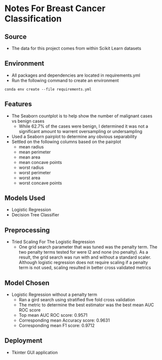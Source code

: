 # Notes For Breast Cancer Classification

## Source
* The data for this project comes from within Scikit Learn datasets

## Environment
* All packages and dependencies are located in requirements.yml
* Run the following command to create an environment
```
conda env create --file requirements.yml
```

## Features
* The Seaborn countplot is to help show the number of malignant cases vs benign cases
    - While 62.7% of the cases were benign, I determined it was not a significant amount to warrent oversampling or undersampling
* Used a Seaborn pairplot to determine any obvious separability
* Settled on the following columns based on the pairplot
    - mean radius
    - mean perimeter
    - mean area
    - mean concave points
    - worst radius
    - worst perimeter
    - worst area
    - worst concave points

## Models Used
* Logistic Regression
* Decision Tree Classifier

## Preprocessing
* Tried Scaling For The Logistic Regression
    - One grid search parameter that was tuned was the penalty term. The two penalty terms tested for were l2 and none (no penalty). As a result, the grid search was run with and without a standard scaler. Although logistic regression does not require scaling if a penalty term is not used, scaling resulted in better cross validated metrics


## Model Chosen
* Logistic Regression without a penalty term
    - Ran a gird search using stratified five fold cross validation
    - The metric to determine the best estimator was the best mean AUC ROC score
    - Top mean AUC ROC score: 0.9571
    - Corresponding mean Accuracy score: 0.9631
    - Corresponding mean F1 score: 0.9712

## Deployment
* Tkinter GUI application
